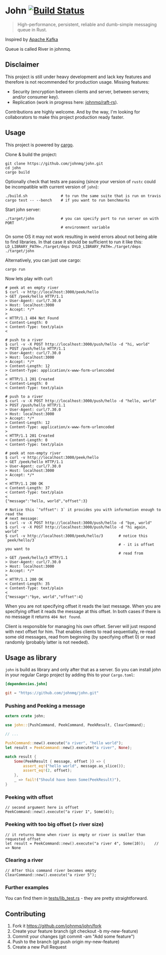 # John [![Build Status](https://travis-ci.org/johnmq/john.svg)](https://travis-ci.org/johnmq/john)

> High-performance, persistent, reliable and dumb-simple messaging queue in Rust.

Inspired by [Apache Kafka](http://kafka.apache.org/)

Queue is called River in johnmq.

## Disclaimer

This project is still under heavy development and lack key features and
therefore is not recommended for production usage. Missing features:

- Security (encryption between clients and server, between servers; and/or
  consumer key).
- Replication (work in progress here:
  [johnmq/raft-rs](https://github.com/johnmq/raft-rs)).

Contributions are highly welcome. And by the way, I'm looking for collaborators
to make this project production ready faster.

## Usage

This project is powered by [cargo](http://doc.crates.io).

Clone & build the project:

```
git clone https://github.com/johnmq/john.git
cd john
cargo build
```

Optionally check that tests are passing (since your version of `rustc` could be
incompatible with current version of `john`):

```
./build.sh               # to run the same suite that is run on travis
cargo test -- --bench    # if you want to run benchmarks
```

Start john server:

```
./target/john            # you can specify port to run server on with PORT
                         # environment variable
```

On some OS it may not work resulting in weird errors about not being able to
find libraries. In that case it should be sufficient to run it like this:
`LD_LIBRARY_PATH=./target/deps DYLD_LIBRARY_PATH=./target/deps ./target/john`

Alternatively, you can just use cargo:

```
cargo run
```

Now lets play with curl:

```shell
# peek at en empty river
$ curl -v http://localhost:3000/peek/hello
> GET /peek/hello HTTP/1.1
> User-Agent: curl/7.30.0
> Host: localhost:3000
> Accept: */*
>
< HTTP/1.1 404 Not Found
< Content-Length: 0
< Content-Type: text/plain
<

# push to a river
$ curl -v -X POST http://localhost:3000/push/hello -d "hi, world"
> POST /push/hello HTTP/1.1
> User-Agent: curl/7.30.0
> Host: localhost:3000
> Accept: */*
> Content-Length: 12
> Content-Type: application/x-www-form-urlencoded
>
< HTTP/1.1 201 Created
< Content-Length: 0
< Content-Type: text/plain

# push to a river
$ curl -v -X POST http://localhost:3000/push/hello -d "hello, world"
> POST /push/hello HTTP/1.1
> User-Agent: curl/7.30.0
> Host: localhost:3000
> Accept: */*
> Content-Length: 12
> Content-Type: application/x-www-form-urlencoded
>
< HTTP/1.1 201 Created
< Content-Length: 0
< Content-Type: text/plain

# peek at non-empty river
$ curl -v http://localhost:3000/peek/hello
> GET /peek/hello HTTP/1.1
> User-Agent: curl/7.30.0
> Host: localhost:3000
> Accept: */*
>
< HTTP/1.1 200 OK
< Content-Length: 37
< Content-Type: text/plain
<
{"message":"hello, world","offset":3}

# Notice this `"offset": 3` it provides you with information enough to read the
# next message:
$ curl -v -X POST http://localhost:3000/push/hello -d "bye, world"
$ curl -v -X POST http://localhost:3000/push/hello -d "hi again, world"
$ curl -v http://localhost:3000/peek/hello/3       # notice this `peek/hello/3`
                                                   # - it is offset you want to
                                                   # read from
> GET /peek/hello/3 HTTP/1.1
> User-Agent: curl/7.30.0
> Host: localhost:3000
> Accept: */*
>
< HTTP/1.1 200 OK
< Content-Length: 35
< Content-Type: text/plain
<
{"message":"bye, world","offset":4}
```

When you are not specifying offset it reads the last message.  When you are
specifying offset it reads the message at this offset.  In both cases if there
is no message it returns `404 Not found`.

Client is responsible for managing his own offset. Server will just respond
with next offset for him.  That enables clients to read sequentially, re-read
some old messages, read from beginning (by specifying offset 0) or read
randomly (probably latter is not needed).

## Usage as library

`john` is build as library and only after that as a server. So you can install john in your regular Cargo project by adding this to your `Cargo.toml`:

```toml
[dependencies.john]

git = "https://github.com/johnmq/john.git"
```

### Pushing and Peeking a message

```rust
extern crate john;

use john::{PushCommand, PeekCommand, PeekResult, ClearCommand};

// ...

PushCommand::new().execute("a river", "hello world");
let result = PeekCommand::new().execute("a river", None);

match result {
    Some(PeekResult { message, offset }) => {
        assert_eq!("hello world", message.as_slice());
        assert_eq!(2, offset);
    },
    _ => fail!("Should have been Some(PeekResult)"),
}
```

### Peeking with offset

```
// second argument here is offset
PeekCommand::new().execute("a river 1", Some(4));
```

### Peeking with too big offset (> river size)

```
// it returns None when river is empty or river is smaller than requested offset
let result = PeekCommand::new().execute("a river 4", Some(10));    // => None
```

### Clearing a river

```
// After this command river becomes empty
ClearCommand::new().execute("a river 5");
```

### Further examples

You can find them in [tests/lib_test.rs](https://github.com/johnmq/john/blob/master/tests/lib_test.rs) - they are pretty straightforward.

## Contributing

1. Fork it https://github.com/johnmq/john/fork
2. Create your feature branch (git checkout -b my-new-feature)
3. Commit your changes (git commit -am "Add some feature")
4. Push to the branch (git push origin my-new-feature)
5. Create a new Pull Request
